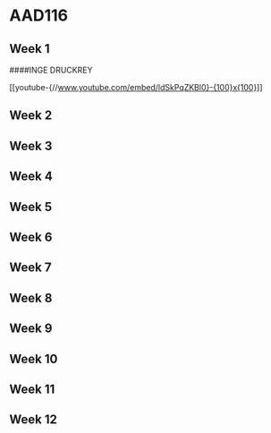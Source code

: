 AAD116
======


Week 1
-------

####INGE DRUCKREY 

[[youtube-{//www.youtube.com/embed/ldSkPqZKBl0}-{100}x{100}]]

Week 2
-------


Week 3
-------

Week 4
-------

Week 5
-------

Week 6
-------

Week 7
-------

Week 8
-------

Week 9
-------

Week 10
-------

Week 11
-------

Week 12
-------

